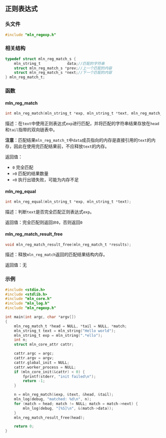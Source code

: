 ## 正则表达式



### 头文件

```c
#include "mln_regexp.h"
```



### 相关结构

```c
typedef struct mln_reg_match_s {
    mln_string_t            data;//匹配的字符串
    struct mln_reg_match_s *prev;//上一个匹配的内容
    struct mln_reg_match_s *next;//下一个匹配的内容
} mln_reg_match_t;
```



### 函数



#### mln_reg_match

```c
int mln_reg_match(mln_string_t *exp, mln_string_t *text, mln_reg_match_t **head, mln_reg_match_t **tail);
```

描述：在`text`中使用正则表达式`exp`进行匹配，并将匹配的字符串结果存放在`head`和`tail`指带的双向链表中。

**注意**：匹配结果`mln_reg_match_t`中`data`成员指向的内存是直接引用的`text`的内存，因此在使用完匹配结果前，不应释放`text`的内存。

返回值：

- `0` 完全匹配
- `>0` 匹配的结果数量
- `<0` 执行出错失败，可能为内存不足



#### mln_reg_equal

```c
int mln_reg_equal(mln_string_t *exp, mln_string_t *text);
```

描述：判断`text`是否完全匹配正则表达式`exp`。

返回值：完全匹配则返回`非0`，否则返回`0`



#### mln_reg_match_result_free

```c
void mln_reg_match_result_free(mln_reg_match_t *results);
```

描述：释放`mln_reg_match`返回的匹配结果结构内存。

返回值：无



### 示例

```c
#include <stdio.h>
#include <stdlib.h>
#include "mln_core.h"
#include "mln_log.h"
#include "mln_regexp.h"

int main(int argc, char *argv[])
{
    mln_reg_match_t *head = NULL, *tail = NULL, *match;
    mln_string_t text = mln_string("Hello world");
    mln_string_t exp = mln_string(".*ello");
    int n;
    struct mln_core_attr cattr;

    cattr.argc = argc;
    cattr.argv = argv;
    cattr.global_init = NULL;
    cattr.worker_process = NULL;
    if (mln_core_init(&cattr) < 0) {
        fprintf(stderr, "init failed\n");
        return -1;
    }

    n = mln_reg_match(&exp, &text, &head, &tail);
    mln_log(debug, "matched: %d\n", n);
    for (match = head; match != NULL; match = match->next) {
        mln_log(debug, "[%S]\n", &(match->data));
    }
    mln_reg_match_result_free(head);

    return 0;
}
```

